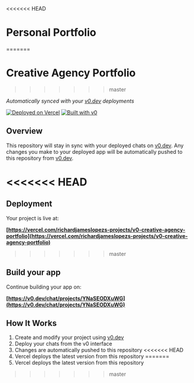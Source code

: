 <<<<<<< HEAD
# Personal Portfolio
=======
# Creative Agency Portfolio
>>>>>>> master

*Automatically synced with your [v0.dev](https://v0.dev) deployments*

[![Deployed on Vercel](https://img.shields.io/badge/Deployed%20on-Vercel-black?style=for-the-badge&logo=vercel)](https://vercel.com/richardjameslopezs-projects/v0-creative-agency-portfolio)
[![Built with v0](https://img.shields.io/badge/Built%20with-v0.dev-black?style=for-the-badge)](https://v0.dev/chat/projects/YNaSEODXuWG)

## Overview

This repository will stay in sync with your deployed chats on [v0.dev](https://v0.dev).
Any changes you make to your deployed app will be automatically pushed to this repository from [v0.dev](https://v0.dev).

<<<<<<< HEAD
=======
## Deployment

Your project is live at:

**[https://vercel.com/richardjameslopezs-projects/v0-creative-agency-portfolio](https://vercel.com/richardjameslopezs-projects/v0-creative-agency-portfolio)**
>>>>>>> master

## Build your app

Continue building your app on:

**[https://v0.dev/chat/projects/YNaSEODXuWG](https://v0.dev/chat/projects/YNaSEODXuWG)**

## How It Works

1. Create and modify your project using [v0.dev](https://v0.dev)
2. Deploy your chats from the v0 interface
3. Changes are automatically pushed to this repository
<<<<<<< HEAD
4. Vercel deploys the latest version from this repository
=======
4. Vercel deploys the latest version from this repository
>>>>>>> master
